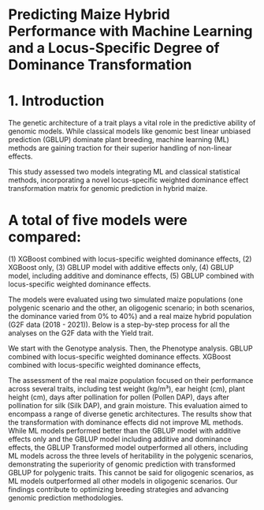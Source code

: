 # Predicting Maize Hybrid Performance with Machine Learning and a Locus-Specific Degree of Dominance Transformation

# 1. Introduction

The genetic architecture of a trait plays a vital role in the predictive ability of genomic models. While classical models like genomic best linear unbiased prediction (GBLUP) dominate plant breeding, machine learning (ML) methods are gaining traction for their superior handling of non-linear effects.

This study assessed two models integrating ML and classical statistical methods, incorporating a novel locus-specific weighted dominance effect transformation matrix for genomic prediction in hybrid maize.

# A total of five models were compared: 
(1) XGBoost combined with locus-specific weighted dominance effects, 
(2) XGBoost only, 
(3) GBLUP model with additive effects only, 
(4) GBLUP model, including additive and dominance effects, 
(5) GBLUP combined with locus-specific weighted dominance effects.

The models were evaluated using two simulated maize populations (one polygenic scenario and the other, an oligogenic scenario; in both scenarios, the dominance varied from 0% to 40%) and a real maize hybrid population (G2F data (2018 - 2021)). Below is a step-by-step process for all the analyses on the G2F data with the Yield trait.

We start with the Genotype analysis.
Then, the Phenotype analysis.
GBLUP combined with locus-specific weighted dominance effects.
XGBoost combined with locus-specific weighted dominance effects,

The assessment of the real maize population focused on their performance across several traits, including test weight (kg/m³), ear height (cm), plant height (cm), days after pollination for pollen (Pollen DAP), days after pollination for silk (Silk DAP), and grain moisture. This evaluation aimed to encompass a range of diverse genetic architectures. The results show that the transformation with dominance effects did not improve ML methods. While ML models performed better than the GBLUP model with additive effects only and the GBLUP model including additive and dominance effects, the GBLUP Transformed model outperformed all others, including ML models across the three levels of heritability in the polygenic scenarios, demonstrating the superiority of genomic prediction with transformed GBLUP for polygenic traits. This cannot be said for oligogenic scenarios, as ML models outperformed all other models in oligogenic scenarios. Our findings contribute to optimizing breeding strategies and advancing genomic prediction methodologies.



